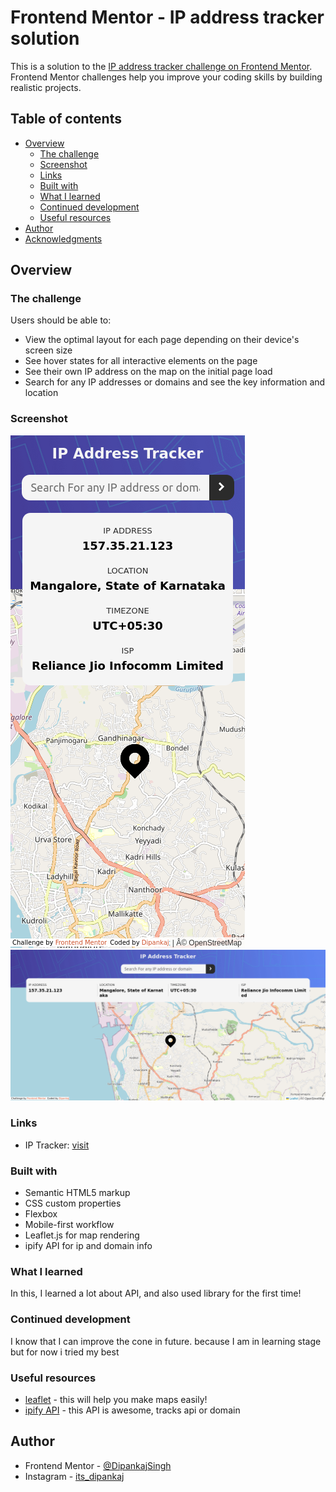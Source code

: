 # Frontend Mentor - IP address tracker solution

This is a solution to the [IP address tracker challenge on Frontend Mentor](https://www.frontendmentor.io/challenges/ip-address-tracker-I8-0yYAH0). Frontend Mentor challenges help you improve your coding skills by building realistic projects. 

## Table of contents

- [Overview](#overview)
  - [The challenge](#the-challenge)
  - [Screenshot](#screenshot)
  - [Links](#links)
  - [Built with](#built-with)
  - [What I learned](#what-i-learned)
  - [Continued development](#continued-development)
  - [Useful resources](#useful-resources)
- [Author](#author)
- [Acknowledgments](#acknowledgments)


## Overview

### The challenge

Users should be able to:

- View the optimal layout for each page depending on their device's screen size
- See hover states for all interactive elements on the page
- See their own IP address on the map on the initial page load
- Search for any IP addresses or domains and see the key information and location

### Screenshot

![](./mobile.png)
![](./desktop.png)


### Links

- IP Tracker: [visit](https://iptrkr.netlify.app/)

### Built with

- Semantic HTML5 markup
- CSS custom properties
- Flexbox
- Mobile-first workflow
- Leaflet.js for map rendering
- ipify API for ip and domain info

### What I learned

In this, I learned a lot about API, and also used library for the first time!


### Continued development

I know that I can improve the cone in future. because I am in learning stage but for now i tried my best 

### Useful resources

- [leaflet](https://leafletjs.com) - this will help you make maps easily!
- [ipify API](https://ipify.com) - this API is awesome, tracks api or domain 

## Author

- Frontend Mentor - [@DipankajSingh](https://www.frontendmentor.io/profile/DipankajSingh)
- Instagram - [its_dipankaj](https://www.instagram.com/its_dipankaj)
